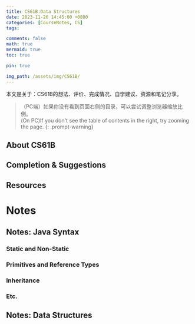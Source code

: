 ```yaml
---
title: CS61B:Data Structures
date: 2023-11-26 14:45:00 +0800
categories: [CourseNotes, CS]
tags: 

comments: false
math: true
mermaid: true
toc: true

pin: true

img_path: /assets/img/CS61B/
---
```

本文是关于：CS61B的想法、评价、完成情况、自学建议、资源和笔记分享。

> （PC端）如果你没有看到页面右侧的目录，可以尝试调整浏览器缩放比例。\
(On PC)If you don't see the table of contents in the right, try zooming the page.
{: .prompt-warning}

## About CS61B

## Completion & Suggestions

## Resources

# Notes

## Notes: Java Syntax

### Static and Non-Static

### Primitives and Reference Types

### Inheritance

### Etc.

## Notes: Data Structures

<!-- ### Linked Lists

#### IntList

简单直接的一种基本数据结构。使用者需要知道implementation的细节，直接对原始的结构进行操作，因而容易产生问题，如null-pointer。

#### SLList

> SLList = Singly-Linked List.

- 将IntList包装后，使用者不用再考虑`null`的情况。

```java
public class SLList {

    /* 仍然以IntList（现在叫IntNode）为基础 */
    public class IntNode {
        public int item;
        public IntNode next;

        public IntNode(int i, IntNode n) {
            item = i;
            next = n;
        }
    }

    /* 关键想法：对IntList进行一层包装 */
    public IntNode first;
    public SLList(int x) {
        first = new IntNode(x, null);
    }

    /** Adds an item to the front of the list. */
    public void addFirst(int x) {
        first = new IntNode(x, first);
    }

    /** Adds an item to the front of the list. */
    public void addFirst(int x) {
        first = new IntNode(x, first);
    }
```

- Access control：

1. （对外）将`first`定为`private`，只对外界展示interface，掩蔽implementation细节：
```java
public class SLList {
	private IntNode first;
	...
```
2. （对内）将`IntNode`定为`static`，防止其访问`SLList`的fields（也可以节省一些内存）：
```java
public class SLList {
	public static class IntNode {
	...
```

> If you don't use any instance members of the outer class, make the nested class static. --Josh
{: .prompt-tip}

- `AddLast()`和`size()`:

```java
/** Adds an item to the end of the list. */
public void addLast(int x) {
    IntNode p = first;

    /* Advance p to the end of the list. */
    while (p.next != null) {
        p = p.next;
    }
    p.next = new IntNode(x, null);
}

// size的helper function：
/** Returns the size of the list starting at IntNode p. */
private static int size(IntNode p) { // 留意这里的parameter
    if (p.next == null) {
        return 1;
    }

    return 1 + size(p.next);
}

public int size() {
    return size(first);
}
```

> 虽然两个同名为size的method在同一个class中，只要他们的parameter不同，就是可行的，Java会根据使用时传入的parameter自动选择对应的method。这在Java中叫***Overloading*** 。
{: .prompt-tip}

这个`size()`的效率仍然不高，不过因为我们将IntList的recursive structure进行了包装，我们可以在SLList内通过缓存（*caching*）来获得$O(1)$的runtime：

```java
public class SLList {
    ... /* IntNode declaration omitted. */
    private IntNode first;
    private int size; //

    public SLList(int x) {
        first = new IntNode(x, null);
        size = 1; //
    }

    public void addFirst(int x) {
        first = new IntNode(x, first);
        size += 1; //
    }

    public int size() {
        return size; //
    }
    ...
}
```

> 为什么IntList不能caching呢？设想一下删除中间一个节点。

- 如果我们有一个空的list:

```java
first = null;
size = 0;
```

这会使得`getLast()`报错，因为他会尝试 `first.next`。当然，我们永远可以在每个与空list有关的method中添加判断`if (first == null) ...`，但这会让代码逻辑变得越来越臃肿以至于难以maintain(设想一下，你的数据结构有四五个special case)。

做法是修改`SLList`的结构，添加一个*sentinel node*，我们通过sentinel进入实际上的list。不论list是不是空的，他都在那。

![SLList1](SLList1.png)
_??可以是任何值，他没有实际意义_

SLList相对IntList的改进：
- 内部implementation不暴露于外界;
- `size()`是$O(1)$;
- 可以创建empty list。

#### DLList

> DLList = Doubly-Linked List.

主要是为了提升SLList的效率。一些method如`addLast()`在需要遍历整个list，顺着前面的想法很容易想到增加一个sentinel指向最后一个node，但这并未触及根本：整个list的遍历顺序是单向的，很多情景如`get()`和`removeLast()`并没有得到提升。

我们采取的做法是：改变node的implementation，将其变成双向的。

> 另一种想法会把linked-list变成binary tree。

```java
public class IntNode {
    public IntNode prev;
    public int item;
    public IntNode next;
}
```

到了这一步，自然地，我们也不需要专门指向最后一个的sentinel：可以把结构设计成环形的。

具体implementation是proj 1a的内容，可以看[我的repo](https://github.com/2975459755/CS61B_sp18/blob/main/proj1a/ArrayDeque.java)。

![DLList1](DLList1.png)

### Array List

以Java自带的array为basic implementation来提升运行效率。通过下标操作array的runtime为$O(1)$，这会显著改善`get()`等method的效率。

几点细节：
1. Arraylist的第一个item不需要是array[0]，为了让`removeFirst()`, `addFirst()`等以$O(1)$运行，设置两个pointer分别指向首尾，进行`removeFirst()`时只需要移动第一个pointer。一个写代码的逻辑：只需要满足interface即可，implementation的逻辑未必与表现相同。
2. 因为array list的存储对象可能是reference type，如果`remove()`只是简单地移动pointer，可能会造成本应被garbage collection解决掉的object仍然存在于内存中（因为array里仍然有一个指向它的pointer），因此我们还需要把原来的位置设置为`null`。
3. 创建empty list时，如何设置两个pointer？我的做法是，`first`在`last`后面一位，这样与`add()`，`remove()`等操作的逻辑是连贯的。

- 我们遇到的最主要的问题是resizing：

Java的array是固定大小，当装满以后，我们需要创建一个更大的array，然后把原来的item都copy进去（`System.arraycopy`或从首端pointer开始遍历到尾端pointer），这个操作是$O(n)$。

如果新array的大小是原来大小加上一个固定的值，当$n$足够大，创建一个大小为$n$的list其runtime为$O(n^2)$（对其求导为$O(n)$，即resizing的runtime，因为resizing的频率与$n$成线性关系），这显然是不可接受的。但如果用的array大小远超实际大小，又会造成内存的浪费。

采取的做法是***geometric resizing***：每次需要resizing时，新的array大小为原大小的一个倍数（通常是2倍）。这样resizing的频率与$n$成logarithmic关系。

另外，当我们删除了一定数量的item，使得array过于稀疏时，也需要进行类似的操作。

### Disjoint Sets

什么是Disjoint sets：
1. 每个item被视为在一个set中；
1. 一个item可以与别的item连接；
2. 两个item连接时，对应的两个set中的所有item都互相连接。

```java
public interface DisjointSets {
    /** connects two items P and Q */
    void connect(int p, int q);

    /** checks to see if two items are connected */
    boolean isConnected(int p, int q); 
}
```

基于这个定义，一个直接的implementation是用一个list存储所有的set：`[{0}, {1}, {2}, {3}, {4}, {5}, {6}]`，但这个想法的实现实际非常复杂低效：设想一下要`connect(4, 5)`，需要先遍历找到4和5。

#### Quick Find

只用一个array来存储所有item：

![djs1](djs1.png)
_{0, 1, 2, 4}, {3, 5}, {6}_

下标代表具体的item，而value对应item所在的set。

当进行`connect(2, 3)`以后，所有set数值为4(即`array[2]`)的item的value都被改为5，这个过程最坏的情况是$O(n)$。

![djs2](djs2.png)

`isConnected(p, q)`需要确认`array[p] == array[q]`，这个过程则只需要$O(1)$，因此这被叫做*Quick Find*。

```java
public class QuickFindDS implements DisjointSets {

    private int[] id;

    /* Θ(N) */
    public QuickFindDS(int N){
        id = new int[N];
        for (int i = 0; i < N; i++){
            id[i] = i;
        }
    }

    /* need to iterate through the array => Θ(N) */
    public void connect(int p, int q){
        int pid = id[p];
        int qid = id[q];
        for (int i = 0; i < id.length; i++){
            if (id[i] == pid){
                id[i] = qid;
            }
        }
    }

    /* Θ(1) */
    public boolean isConnected(int p, int q){
        return (id[p] == id[q]);
    }
}
```

#### Quick Union

仍然沿用前面的notation，用同一个array的index和value分别表示item和其所在的set，但**这个array同时用来表示tree**：

![djs3](djs3.png)

每一个tree对应一个set，每个item视为tree的node。我们需要一个`find(item)`来找到item的root：`array[item]`返回item的parent，那么`find(item)`将不断iterate（或者用recursion）直到找到root。这里将root的值定为-1，用来标识。

*理想地*，`find()`最坏情况是$O(logN)$，即tree的最大高度。

`connect(p, q)`使用`find(p)`找到`p`的root，然后将root的parent设为另一个tree的root，即`find(q)`。

```java
public class QuickUnionDS implements DisjointSets {
    private int[] parent;

    public QuickUnionDS(int num) {
        parent = new int[num];
        for (int i = 0; i < num; i++) {
            parent[i] = i;
        }
    }

    private int find(int p) {
        while (parent[p] >= 0) {
            p = parent[p];
        }
        return p;
    }

    @Override
    public void connect(int p, int q) {
        int i = find(p);
        int j= find(q);
        parent[i] = j;
    }

    @Override
    public boolean isConnected(int p, int q) {
        return find(p) == find(q);
    }
}
```

*理想地*，`connect()`的最坏情况也是$O(logN)$，但这取决于不断连接之后tree的形状是否保持良好(bushy / spindly)，这将是quick union讨论的重点。就目前的算法而言，我们的tree完全有可能退化成linked list（不断将tree粘到只有一个node的tree上），那么`find()`和`connect()`的最坏情况将是$O(N)$。

#### Improving Quick Union

***Wighted Quick Union***: 永远将更小的tree粘到更大的tree的root上。

![djs4](djs4.png)
_option 2更理想_

因此我们需要知道每个tree（set）的具体大小（weight），可以将`array[root]`设为`-(size)`。

如此一来tree的最大高度为$\log_{2}{N}$，我们便获得了$O(logN)$的`connect()`和`isConnecteed()`。

***Path Compression***: 基于每次`connect()`和`isConnected()`都会call `find()`来找到item的root，可以在`find()`以后直接将item的parent设为root，这样我们会得到$O(1)$的[amortized
 runtime](https://joshhug.gitbooks.io/hug61b/content/chap8/chap84.html#amortized)。

#### Summary

|Implementation|Constructor|`connect`|`isConnected`|
|Quick Find|$\Theta(N)$|$\Theta(N)$|$O(1)$|
|Quick Union|$\Theta(N)$|$O(N)$|$O(N)$|
|Weighted QU|$\Theta(N)$|$O(logN)$|$O(logN)$|
|WQU with Path Compression|$\Theta(N)$|$O(\alpha(N))^*$|$O(\alpha(N))^*$|

> $\alpha(N)$: Behaves as constant in long term.

### BST

在Binary Tree的基础上，规定左右秩序的tree。

> *非正式的形象理解*：可以将BST视为doubly-linked list的一种延伸：在sorted list中，不再线性的从头到尾看待，而是将中间某个node视为第一个，即root（理想地这个node刚好处在最中间）；对于其左边和右边，也采取同样的操作。视觉上，你可以想象原本排成一行的list从中间被拎起，被拎起的节点又带着两边各自中间的节点...如此便拎起来一棵树。

#### Insert

我们的BST不允许有重复，如果`insert`已有的值，BST不会发生任何变化：

```java
static BST insert(BST T, Key ik) {
  if (T == null)
    return new BST(ik);
  if (ik < T.key)
    T.left = insert(T.left, ik);
  else if (ik > T.key)
    T.right = insert(T.right, ik);
  return T;
}
```

需要注意`if (T == null)`，我们*不需要*分别判断`left`或`right`是`null`，然后赋值，而是往那个方向继续recursion，然后`return new BST(ik)`。***这是由recursion的写法决定的***，请确保你真正明白了其中的逻辑。

> 随着不断地`insert`，如果root恰好在该序列中处于偏远的位置，BST将会变得spindly。
{: .prompt-tip}

#### Delete

三种情况：
1. Node没有child：将parent的`left`或`right`设为`null`；
2. Node只有一个child：将parent的`left`或`right`设为该child；
3. Node有两个child：不能简单的让其中一个代替原来的位置再把另一个接在下面，这不保证仍然会是BST。我们用*Hibbard Deletion*：

基于BST的性质，`left`的最右端或`right`的最左端在值上最接近root，因此我们将其中一个移到root的位置来取代要被删除的值。

![bst1](bst1.png)
_紫色的cat或elf将是root的继承者_

Implementation: 与`insert`类似。

### Balanced Trees

在BST中提到，在一系列操作后如果root在序列中偏离中点较远，BST将不能维持良好的形状，接下来将探讨几种维持bushiness的方法（有可能会改变tree本身的结构）。

#### B-Tree / 2-3 Tree / 2-3-4 Tree

一个极端的想法：如果不创建新的node，那么我们的树将永远维持最佳的形状。考虑永远将新的item加入已有的node里（注意这里已经不是BST），可以想到这个方案的实现比bst难得多，且本质上并不会更好，

![balanced2](balanced2.png)

一直insert更大的item，仍然会得到$O(N)$的runtime。

那么，设定一个node可以囊括item的最大数量，比如3；当第4个item加入时，将这个node中间(偏左)的item***上移***到parent中，（如果没有parent，他将成为新的root）

![balanced3](balanced3.png)
_第一步：上移中间的item_

这带来新的问题，原本比被移上去的item更小的（16）实际上排在parent和上移的item中间，因此***将它变成新的中间节点***，

![balanced4](balanced4.png)
_第二步：产生新的分支_

B-Tree*总是*维持$logN$的高度。

#### Rotating BST

```java
private Node rotateRight(Node h) {
    // assert (h != null) && isRed(h.left);
    Node x = h.left;
    h.left = x.right;
    x.right = h;
    return x;
}

// make a right-leaning link lean to the left
private Node rotateLeft(Node h) {
    // assert (h != null) && isRed(h.right);
    Node x = h.right;
    h.right = x.left;
    x.left = h;
    return x;
}
```

图像可以参考下面[Red-Black Tree](#red-black-tree)中rotation的图，忽略其中的红/黑色即可。

#### Red-Black Tree

BST很容易实现，但有着易失衡的天然缺陷；B-Tree能够维持良好的平衡，但具体实现非常复杂。Red-Black Tree则结合了两者的优点：用BST表示B-Tree。

我们的Red-Black Tree与B-Tree是*一一对应*的，要实现前者，只需要弄清楚对应关系。

以2-3 tree为例：

> 这部分因为作业没有涉及，暂时还没搞明白。
{: .prompt-warning}

- **如何表示包含多个item的node？**

![balanced5](balanced5.png)

定义red-black tree为*有两种不同link*的BST，我们用红色和黑色区分。Red link表示B-Tree单个node内部的连接，所有red link必须是相同方向的（为什么？）。61B和Algs4选择red link向左下，即left-leaning. 

与2-3 tree等价的定义：
1. Red link朝向左下；
2. 一个node不能同时拥有两个red link；
3. Red link不计入高度：tree的平衡性计算只考虑root到null link的black link的数量；
4. 不能有两条连续的（向左的）red link。

![llrb1](llrb1.png)

- **如何表示red/black link?**

在node class中增加一个instance variable，表示*指向该node的link*的颜色。因为只有两种，可以用Boolean来节省空间。

```java
private class Node {
	Key key;          // key
	Value val;        // associated data
	Node left, right; // subtrees
	int N;            // # nodes in this subtree
	boolean color;    // color of link from
	// parent to this node
	Node(Key key, Value val, int N, boolean color) {
		this.key = key;
		this.val = val;
		this.N = N;
		this.color = color;
	}
}
private boolean isRed(Node x) {
	if (x == null) return false;
	return x.color == RED;
}
```

- **Rotation**

当出现向右的red link或是两条连续的Red link时，我们用rotation来维持与2-3 tree的对应关系。其逻辑与普通BST的rotation相同，只是*要同时改变link的颜色*。

![llrb2](llrb2.png)

```java
Node rotateLeft(Node h) {
	// rotate
	Node x = h.right;
	h.right = x.left;
	x.left = h;
	// 交换颜色
	x.color = h.color;
	h.color = RED;
	// 维持对size的计数
	x.N = h.N;
	h.N = 1 + size(h.left)
	+ size(h.right);

	return x;
}

Node rotateRight(Node h) {
	// 同理
}
```

- **Put / Insert**

在B-Tree中，`put`永远是先将item加入已有的node中。对应地，*新加入的link永远是红色的*。当然，这里有几种情况需要分开讨论：

1. 新加入的red link是朝右的：只允许向左的red link，需要rotation（在left-leaning的前提下，`rotateLeft`）；
2. 有两条连续的red link：对应2-3 tree的同时有三个item的node；需要rotation（这里是`rotateRight`）；
3. 一个node同时有向左和向右的红色link：对应B-Tree的分支操作，将此与node连接的*所有*link都变色。

![llrb3](llrb3.png){: .w-50 .right}
对于后两条的解释：当2-3 tree有node容纳3个item时，我们将中间的item上移，剩余两个item分别变成单独的node。对应到这里，当中间node已经（通过black link）直接连接parent时（这时连接他的两条red link分别是左下和右下），只需要改变连接他的所有link的颜色即可（你可能会想如果这个node在parent的右边怎么办，那是第一条的作用）；当中间node没有直接连接parent，对其`rotateRight`，这样就是上面的情况了。

想明白这些以后，自然的会想到`put`的recursive structure大致是什么样子：先`compare`，直到找到插入的点，然后向上一层一层调整。

```java
private Node put(Node h, Key key, Value val) {
    if (h == null) { return new Node(key, val, RED); }

    int cmp = key.compareTo(h.key);
    if (cmp < 0)      { h.left  = put(h.left,  key, val); }
    else if (cmp > 0) { h.right = put(h.right, key, val); }
    else              { h.val   = val;                    }

    if (isRed(h.right) && !isRed(h.left))      { h = rotateLeft(h);  } // 情况1
    if (isRed(h.left)  &&  isRed(h.left.left)) { h = rotateRight(h); } // 情况2
    if (isRed(h.left)  &&  isRed(h.right))     { flipColors(h);      }  // 情况3

    return h;
}
```

- **Delete**

这部分课上完全没有讲，或许我看了Algs4之后会回来补充这部分<del>如果我还记得</del>。

### Tree Traversal

### Hashing

### Heaps, PQ

#### Priority Queue

首先定义Priority Queue：

> 课上选择的是minPQ，不过我为了方便用algs4的图就用了maxPQ。

```java
/** (Max) Priority Queue: Allowing tracking and removal of 
  * the largest item in a priority queue. */
public interface MaxPQ<Item> {
    /** Adds the item to the priority queue. */
    public void add(Item x);
    /** Returns the largest item in the priority queue. */
    public Item getMax();
    /** Removes the largest item from the priority queue. */
    public Item removeMax();
    /** Returns the size of the priority queue. */
    public int size();
}
```

对比不同structure的runtime：

|Data Structure|add|get|remove|
|Ordered Array|$\Theta(N)$|$\Theta(1)$|$\Theta(N)$|
|Unordered Array|$\Theta(1)$|$\Theta(N)$|$\Theta(N)$|
|BST(Optimal)|$\Theta(\log{N})$|$\Theta(\log{N})$|$\Theta(\log{N})$|
|HashTable|$\Theta(1)$|$\Theta(N)$|$\Theta(N)$|
|***Heap***|$\Theta(\log{N})$|$\Theta(1)$|$\Theta(\log{N})$|

#### Heap: Definition, Representation

> 在这里我们默认heap = BINARY heap

对于binary tree，施加一些限制使其在满足我们的需求前提下最优化performance。

定义Heap：
1. Priority(parent node) >= Priority(child);（不是正式的代码）
2. Complete binary tree;

对于任何tree，*complete*的含义是从上到下、从左到右没有空位。借助这一点，我们可以用array来表示这种tree：

![heap1](heap1.png)

注意：我们忽略array的第一项，以获取下标运算的简洁性。

```java
/**
 * Returns the index of the node to the left of the node at i.
 */
static int leftIndex(int i) {
    return 2 * i;
}

static int rightIndex(int i) {
    return 2 * i + 1;
}

static int parentIndex(int i) {
    return i / 2;
}
```

#### Heap Operations

在一些情况下，我们需要对heap进行操作来维持其特性：
1. 删除root；
2. 某一item的priority改变；
3. 添加item；

heap有一对维持特性的基本操作，分别是`swim` (*bottom-up reheapify*) 和`sink` (*top-down reheapify*)。

```java
/**
 * Bubbles up the node currently at the given index.
 */
void swim(int index) {
    if (index <= 1) return;

    int parent = parentIndex(index);
    if (min(index, parent) == index) {
        swap(index, parent);
        swim(parent);
    }
}

/**
 * Bubbles down the node currently at the given index.
 */
void sink(int index) {
    if (index >= size) return;

    int left = leftIndex(index);
    int right = rightIndex(index);
    int min = min(left, right); // Be sure to swap with the minimum child!
    if (min(index, min) != index) {
        swap(index, min);
        sink(min);
    }
}
```

![heap2](heap2.png)

在此基础上，其余操作分别是：
- Delete：将root与array中最后一个item交换，删除原来的root，然后对新的root进行`sink`；
- Insert：将新的item添加在array末尾（要记得heap是complete tree），然后对其进行`swim`；
- ChangePriority：改变该item的priority后，对其进行`swim`和`sink`。

![heap3](heap3.png)

还有一些细枝末节，如resizing array，validating arguments等等，就略去了。

因为heap在维持最值上的特性，我们还会在heap sort中用到它。

### Graphs

### Graph Traversal

## Notes: Sorting Algorithms

### Selection Sort

将一个array分两部分看：Sorted 和 Unsorted，最初整个array都是unsorted。每次循环从unsorted中找到最值，与第一个unsorted item交换，由此sorted部分长度+1。重复直到只有一个unsorted item。

```java
static void seletionSort(Comparable[] a) { // Sort a[] into increasing order.
	int N = a.length; // array length
	for (int i = 0; i < N; i++) { // Exchange a[i] with smallest entry in a[i+1...N).
		int min = i; // index of minimal entr.
		for (int j = i+1; j < N; j++) { // 找到unsorted array的最值
			if (less(a[j], a[min])) min = j;
		}
		exch(a, i, min); // 交换
	}
}
```

Seletion sort的worst case runtime为 $n + (n - 1) + \cdots + 1 = n^2 / 2$ 次compare和 $n$ 次exchange，即$O(n^2)$。

特性(algs4 P248)：
1. Running time is insensitive to input.
2. Data movement is minimal.

### Insertion Sort

![insertion sort](insertion.png)

同为$O(n^2)$，Insertion sort比selection sort往往要快；

Insertion Sort在以下两种情况表现很好，因而在实际应用中，被作为Quick Sort等算法在特殊情况下的补充：
1. Partially sorted;
2. Tiny arrays;

### Heap Sort

确切的讲，我们使用的是In-place Heap Sort：直接将原array改成heap。以升序排序为例，用maxHeap，每次deleteMax之后heap原来最后的位置成为空缺，将该max放入。如此，在heap的右侧我们将会有一个升序序列，并且他们的位置就是最终的位置。

在这种情况下为什么不用minHeap？

> 因为array representation的heap总是从位置0开始，在右端缩减。deleteMin之后只能放入右端，而那不会是最终位置：再次deleteMin，需要将右边的sorted array整体前移一格。因此minHeap可行，但单纯地更麻烦，性能更差。

- Heap Construction：Algs4上说从前到后bottom-up-heapification的效率不如从后往前的top-down-heapification，不过这点我还没搞明白；

```java
public static void sort(Comparable[] a) {
	int N = a.length;
	for (int k = N/2; k >= 1; k--) 
		sink(a, k, N);
	while (N > 1) {
		exch(a, 1, N--);
		sink(a, 1, N);
	}
}
```

时间复杂度：
- Heapification: $O(N\log N)$. 

> Algs4 P323: Sink-based heap construction uses fewer than 2N compares and 
fewer than N exchanges to construct a heap from N items.

- SortDown: $O(N\log N)$.

> Algs4 P326: Heapsort uses fewer than 2N lg N + 2N
compares (and half that many exchanges) to sort N items.（注：$2N$来自第一步）

空间复杂度：$\Theta(1)$。

### Merge Sort

Merging：将两个已经有序的序列合并成一个有序序列，如下是一种思路：

```java
public static void merge(Comparable[] a, int lo, int mid, int hi)  { 
	// Merge a[lo..mid] with a[mid+1..hi].
	int i = lo, j = mid+1;
	for (int k = lo; k <= hi; k++) // Copy a[lo..hi] to aux[lo..hi].
		aux[k] = a[k]; // aux 是 auxiliary 的简写
	for (int k = lo; k <= hi; k++) { // Merge back to a[lo..hi].
		if (i > mid) a[k] = aux[j++];
		else if (j > hi ) a[k] = aux[i++];
		else if (less(aux[j], aux[i])) a[k] = aux[j++];
		else a[k] = aux[i++];
	}
}
```

想法：对想要排序的序列，分成两半，对其排序后进行merging；如何排序？答案：Recursion。

从大方向看，merge sort有两种写法：Top-down（一分为二）和Bottom-up（二合为一）。

> 顺带一提：61B课上讲的是前者，lab里要求做的是后者，但没有直接告诉你思路，只告诉你各个subroutine的作用，如果先前没有了解过，要想出这种做法还是要动点脑筋的。

- 时间复杂度分析：考虑对长度为N的序列需要做的对比操作次数$C(N)$，给出其upper-bound：

$$C(N) \le C(\lfloor N/2 \rfloor) + C(\lceil N/2 \rceil) + N$$

其中N来自merge操作，其近似解（对于 $N = \exp 2$ 这是准确解）：

$$C(N) = N\log N$$

以感性的认识也很容易得出这个结论。

我特地写了一点过程而在别的算法中直接给出结果，因为我感觉这个模式在很多算法中都能见到：除了merge sort，还有quick sort，FFT等。

- 空间复杂度(top-down)：$\Theta(N)$

对于linked-list形式的数据，bottom-up更为有效，因为可以in-place。我们在lab中写的merge sort就是这种情况。

### Quick Sort

Quick sort像是merge sort的反面：后者先divide，再对整个array进行操作（merge），而前者先对整个array进行操作（pivoting）后，再divide。

Quick sort的基本逻辑：在每一轮recursion中，选择一个item作为pivot，将其移动到最终位置（即，一侧都不比他大，另一侧都不比他小），然后对两侧进行同样的操作。

...

## Notes: Etcetera

### Invariants

创造或寻找代码中的invariant，会使得代码逻辑更清晰。

如我们在[SLList](#sllist)中创建*sentinel node*，避免考虑过多corner case：

![invariant1](invariant1.png)

### Interface vs Implementation

Interface只规定了代码对外界的表现，具体implementation如何、是否与表现拥有相同的逻辑则完全**独立于**interface，你可能会记得[ArrayList](#array-list)课上Josh放的这张图：

![interface1](interface1.png)

我们使用Java的array作为list的implementation，但`list.get(0)`实则未必与`array[0]`相同，甚至`remove()`之后被'删除'的item还仍可能存在于array中（虽然通常我们还是把保存在array中的reference删除掉）。
 -->